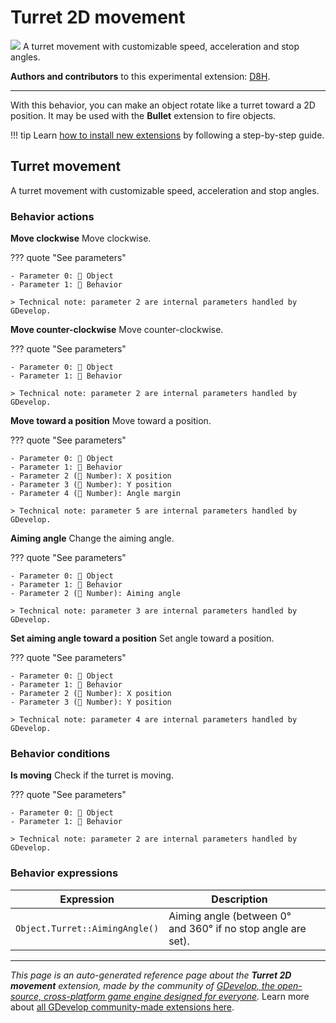 # Turret 2D movement

<img src="https://resources.gdevelop-app.com/assets/Icons/Line Hero Pack/Master/SVG/Cleaning/Cleaning_cleaning_clean_plunger.svg" class="extension-icon"></img>
A turret movement with customizable speed, acceleration and stop angles.

**Authors and contributors** to this experimental extension: [D8H](https://gd.games/D8H).

---

With this behavior, you can make an object rotate like a turret toward a 2D position.
It may be used with the **Bullet** extension to fire objects.

!!! tip
    Learn [how to install new extensions](/gdevelop5/extensions/search) by following a step-by-step guide.



## Turret movement 

A turret movement with customizable speed, acceleration and stop angles. 

### Behavior actions

**Move clockwise**
Move clockwise.

??? quote "See parameters"

    - Parameter 0: 👾 Object
    - Parameter 1: 🧩 Behavior

    > Technical note: parameter 2 are internal parameters handled by GDevelop.

**Move counter-clockwise**
Move counter-clockwise.

??? quote "See parameters"

    - Parameter 0: 👾 Object
    - Parameter 1: 🧩 Behavior

    > Technical note: parameter 2 are internal parameters handled by GDevelop.

**Move toward a position**
Move toward a position.

??? quote "See parameters"

    - Parameter 0: 👾 Object
    - Parameter 1: 🧩 Behavior
    - Parameter 2 (🔢 Number): X position
    - Parameter 3 (🔢 Number): Y position
    - Parameter 4 (🔢 Number): Angle margin

    > Technical note: parameter 5 are internal parameters handled by GDevelop.

**Aiming angle**
Change the aiming angle.

??? quote "See parameters"

    - Parameter 0: 👾 Object
    - Parameter 1: 🧩 Behavior
    - Parameter 2 (🔢 Number): Aiming angle

    > Technical note: parameter 3 are internal parameters handled by GDevelop.

**Set aiming angle toward a position**
Set angle toward a position.

??? quote "See parameters"

    - Parameter 0: 👾 Object
    - Parameter 1: 🧩 Behavior
    - Parameter 2 (🔢 Number): X position
    - Parameter 3 (🔢 Number): Y position

    > Technical note: parameter 4 are internal parameters handled by GDevelop.

### Behavior conditions

**Is moving**
Check if the turret is moving.

??? quote "See parameters"

    - Parameter 0: 👾 Object
    - Parameter 1: 🧩 Behavior

    > Technical note: parameter 2 are internal parameters handled by GDevelop.

### Behavior expressions

| Expression | Description |  |
|-----|-----|-----|
| `Object.Turret::AimingAngle()` | Aiming angle (between 0° and 360° if no stop angle are set). ||


---

*This page is an auto-generated reference page about the **Turret 2D movement** extension, made by the community of [GDevelop, the open-source, cross-platform game engine designed for everyone](https://gdevelop.io/).* Learn more about [all GDevelop community-made extensions here](/gdevelop5/extensions).